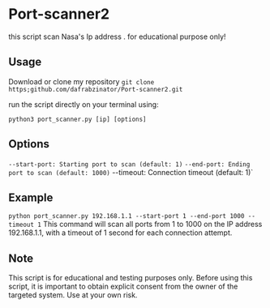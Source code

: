 # Port-scanner2
this script scan Nasa's Ip address . for educational purpose only!
## Usage
Download or clone my repository `git clone https;github.com/dafrabzinator/Port-scanner2.git`

run the script directly on your terminal using:

`python3 port_scanner.py [ip] [options]`

## Options
`--start-port: Starting port to scan (default: 1)`
`--end-port: Ending port to scan (default: 1000)`
--timeout: Connection timeout (default: 1)`
## Example
`python port_scanner.py 192.168.1.1 --start-port 1 --end-port 1000 --timeout 1`
This command will scan all ports from 1 to 1000 on the IP address 192.168.1.1, with a timeout of 1 second for each connection attempt.

## Note
This script is for educational and testing purposes only. Before using this script, it is important to obtain explicit consent from the owner of the targeted system. Use at your own risk.
